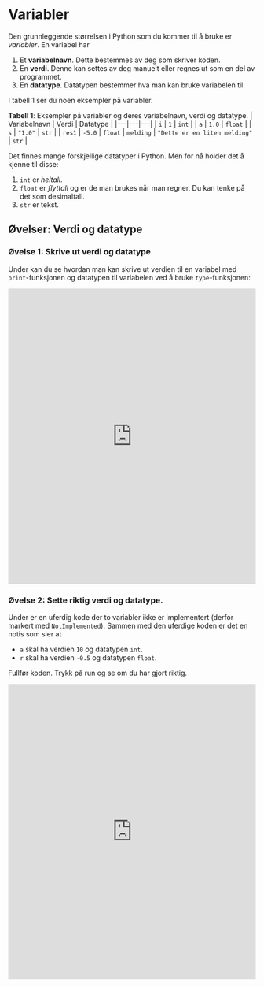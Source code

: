 # Variabler 

Den grunnleggende størrelsen i Python som du kommer til å bruke er *variabler*. En variabel har 

1. Et **variabelnavn**. Dette bestemmes av deg som skriver koden.
2. En **verdi**. Denne kan settes av deg manuelt eller regnes ut som en del av programmet.
3. En **datatype**. Datatypen bestemmer hva man kan bruke variabelen til.

I tabell 1 ser du noen eksempler på variabler. 

**Tabell 1**: Eksempler på variabler og deres variabelnavn, verdi og datatype.
| Variabelnavn | Verdi | Datatype |
|---|---|---|
| `i` | `1` | `int` |
| `a` | `1.0` | `float` |
| `s` | `"1.0"` | `str` |
| `res1` | `-5.0` | `float`
| `melding` | `"Dette er en liten melding"` | `str` |


Det finnes mange forskjellige datatyper i Python. Men for nå holder det å kjenne til disse:

1. `int` er *heltall*. 
2. `float` er *flyttall* og er de man brukes når man regner. Du kan tenke på det som desimaltall.
3. `str` er tekst.


## Øvelser: Verdi og datatype

### Øvelse 1: Skrive ut verdi og datatype

Under kan du se hvordan man kan skrive ut verdien til en variabel med `print`-funksjonen og datatypen til variabelen ved å bruke `type`-funksjonen:

<iframe src="https://trinket.io/embed/python/61f0fa2c97" width="100%" height="600" frameborder="0" marginwidth="0" marginheight="0" allowfullscreen></iframe>


### Øvelse 2: Sette riktig verdi og datatype.

Under er en uferdig kode der to variabler ikke er implementert (derfor markert med `NotImplemented`). Sammen med den uferdige koden er det en notis som sier at

- `a` skal ha verdien `10` og datatypen `int`.
- `r` skal ha verdien `-0.5` og datatypen `float`.

Fullfør koden. Trykk på run og se om du har gjort riktig.

<iframe src="https://trinket.io/embed/python/2fd0bb1151" width="100%" height="600" frameborder="0" marginwidth="0" marginheight="0" allowfullscreen></iframe>